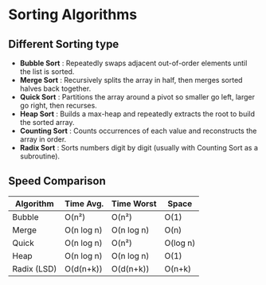 # Sorting Algorithms 

## Different Sorting type

- **Bubble Sort** : Repeatedly swaps adjacent out-of-order elements until the list is sorted.  
- **Merge Sort** : Recursively splits the array in half, then merges sorted halves back together.  
- **Quick Sort** : Partitions the array around a pivot so smaller go left, larger go right, then recurses.  
- **Heap Sort** : Builds a max-heap and repeatedly extracts the root to build the sorted array.  
- **Counting Sort** : Counts occurrences of each value and reconstructs the array in order.  
- **Radix Sort** : Sorts numbers digit by digit (usually with Counting Sort as a subroutine).  


## Speed Comparison

| Algorithm   | Time Avg.   | Time Worst | Space   | 
|-------------|-------------|------------|---------|
| Bubble      | O(n²)       | O(n²)      | O(1)    | 
| Merge       | O(n log n)  | O(n log n) | O(n)    | 
| Quick       | O(n log n)  | O(n²)      | O(log n)| 
| Heap        | O(n log n)  | O(n log n) | O(1)    |
| Radix (LSD) | O(d(n+k))   | O(d(n+k))  | O(n+k)  | 


